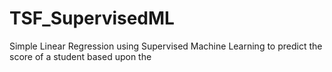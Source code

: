 # TSF_SupervisedML
Simple Linear Regression using Supervised Machine Learning to predict the score of a student based upon the 
